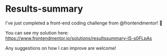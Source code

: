 # Results-summary

I've just completed a front-end coding challenge from @frontendmentor! 🎉

You can see my solution here: https://www.frontendmentor.io/solutions/resultssummary-lS-s0FLpAs

Any suggestions on how I can improve are welcome!
